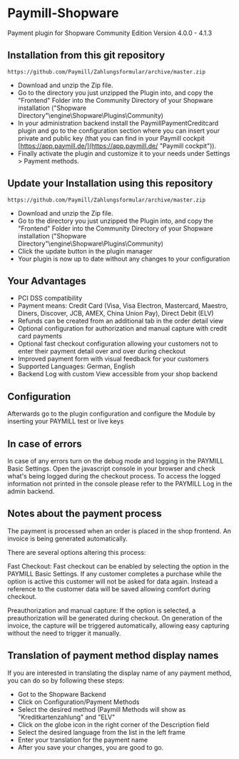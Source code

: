 Paymill-Shopware
==================

Payment plugin for Shopware Community Edition Version 4.0.0 - 4.1.3

## Installation from this git repository

    https://github.com/Paymill/Zahlungsformular/archive/master.zip

- Download and unzip the Zip file.
- Go to the directory you just unzipped the Plugin into, and copy the "Frontend" Folder into the Community Directory of your Shopware installation ("Shopware Directory"\engine\Shopware\Plugins\Community)
- In your administration backend install the PaymillPaymentCreditcard plugin and go to the configuration section where you can insert your private and public key (that you can find in your Paymill cockpit [https://app.paymill.de/](https://app.paymill.de/ "Paymill cockpit")).
- Finally activate the plugin and customize it to your needs under Settings > Payment methods.

## Update your Installation using this repository
    https://github.com/Paymill/Zahlungsformular/archive/master.zip

- Download and unzip the Zip file.
- Go to the directory you just unzipped the Plugin into, and copy the "Frontend" Folder into the Community Directory of your Shopware installation ("Shopware Directory"\engine\Shopware\Plugins\Community)
- Click the update button in the plugin manager
- Your plugin is now up to date without any changes to your configuration

## Your Advantages
* PCI DSS compatibility
* Payment means: Credit Card (Visa, Visa Electron, Mastercard, Maestro, Diners, Discover, JCB, AMEX, China Union Pay), Direct Debit (ELV)
* Refunds can be created from an additional tab in the order detail view
* Optional configuration for authorization and manual capture with credit card payments
* Optional fast checkout configuration allowing your customers not to enter their payment detail over and over during checkout
* Improved payment form with visual feedback for your customers
* Supported Languages: German, English
* Backend Log with custom View accessible from your shop backend


## Configuration

Afterwards go to the plugin configuration and configure the Module by inserting your PAYMILL test or live keys


## In case of errors

In case of any errors turn on the debug mode and logging in the PAYMILL Basic Settings. Open the javascript console in your browser and check what's being logged during the checkout process. To access the logged information not printed in the console please refer to the PAYMILL Log in the admin backend.

## Notes about the payment process

The payment is processed when an order is placed in the shop frontend.
An invoice is being generated automatically.

There are several options altering this process:

Fast Checkout: Fast checkout can be enabled by selecting the option in the PAYMILL Basic Settings. If any customer completes a purchase while the option is active this customer will not be asked for data again. Instead a reference to the customer data will be saved allowing comfort during checkout.

Preauthorization and manual capture: If the option is selected, a preauthorization will be generated during checkout. On generation of the invoice, the capture will be triggered automatically, allowing easy capturing without the need to trigger it manually.

## Translation of payment method display names
If you are interested in translating the display name of any payment method, you can do so by following these steps:

* Got to the Shopware Backend
* Click on Configuration/Payment Methods
* Select the desired method (Paymill Methods will show as "Kreditkartenzahlung" and "ELV"
* Click on the globe icon in the right corner of the Description field
* Select the desired language from the list in the left frame
* Enter your translation for the payment name
* After you save your changes, you are good to go.